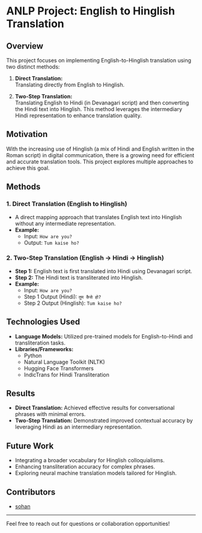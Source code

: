 # **ANLP Project: English to Hinglish Translation**

## **Overview**
This project focuses on implementing English-to-Hinglish translation using two distinct methods:

1. **Direct Translation:**  
   Translating directly from English to Hinglish.

2. **Two-Step Translation:**  
   Translating English to Hindi (in Devanagari script) and then converting the Hindi text into Hinglish. This method leverages the intermediary Hindi representation to enhance translation quality.

## **Motivation**
With the increasing use of Hinglish (a mix of Hindi and English written in the Roman script) in digital communication, there is a growing need for efficient and accurate translation tools. This project explores multiple approaches to achieve this goal.

## **Methods**
### 1. **Direct Translation (English to Hinglish)**  
   - A direct mapping approach that translates English text into Hinglish without any intermediate representation.
   - **Example:**  
     - Input: `How are you?`  
     - Output: `Tum kaise ho?`

### 2. **Two-Step Translation (English → Hindi → Hinglish)**  
   - **Step 1:** English text is first translated into Hindi using Devanagari script.  
   - **Step 2:** The Hindi text is transliterated into Hinglish.  
   - **Example:**  
     - Input: `How are you?`  
     - Step 1 Output (Hindi): `तुम कैसे हो?`  
     - Step 2 Output (Hinglish): `Tum kaise ho?`

## **Technologies Used**
- **Language Models:** Utilized pre-trained models for English-to-Hindi and transliteration tasks.
- **Libraries/Frameworks:** 
  - Python
  - Natural Language Toolkit (NLTK)
  - Hugging Face Transformers
  - IndicTrans for Hindi Transliteration

## **Results**
- **Direct Translation:** Achieved effective results for conversational phrases with minimal errors.
- **Two-Step Translation:** Demonstrated improved contextual accuracy by leveraging Hindi as an intermediary representation.

## **Future Work**
- Integrating a broader vocabulary for Hinglish colloquialisms.
- Enhancing transliteration accuracy for complex phrases.
- Exploring neural machine translation models tailored for Hinglish.

## **Contributors**
- [sohan](https://github.com/sohanrishabhpant)


---

Feel free to reach out for questions or collaboration opportunities!
